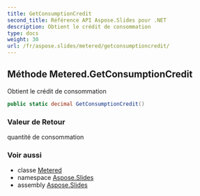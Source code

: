 ```yaml
---
title: GetConsumptionCredit
second_title: Référence API Aspose.Slides pour .NET
description: Obtient le crédit de consommation
type: docs
weight: 30
url: /fr/aspose.slides/metered/getconsumptioncredit/
---
```


## Méthode Metered.GetConsumptionCredit

Obtient le crédit de consommation

```csharp
public static decimal GetConsumptionCredit()
```

### Valeur de Retour

quantité de consommation

### Voir aussi

* classe [Metered](../../metered)
* namespace [Aspose.Slides](../../metered)
* assembly [Aspose.Slides](../../../)

<!-- NE PAS MODIFIER : généré par xmldocmd pour Aspose.Slides.dll -->